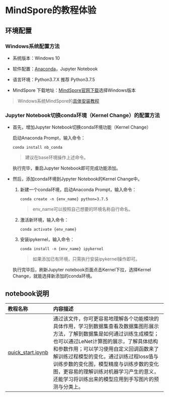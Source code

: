 # MindSpore的教程体验

## 环境配置
### Windows系统配置方法

- 系统版本：Windows 10

- 软件配置：[Anaconda](https://www.anaconda.com/products/individual)，Jupyter Notebook

- 语言环境：Python3.7.X 推荐 Python3.7.5

- MindSpore 下载地址：[MindSpore官网下载](https://www.mindspore.cn/versions)选择Windows版本

> Windows系统MindSpore的[具体安装教程](https://www.mindspore.cn/install/) 

### Jupyter Notebook切换conda环境（Kernel Change）的配置方法

- 首先，增加Jupyter Notebook切换conda环境功能（Kernel Change）

  启动Anaconda Prompt，输入命令：
    ```
    conda install nb_conda
    ```
    > 建议在base环境操作上述命令。

  执行完毕，重启Jupyter Notebook即可完成功能添加。

- 然后，添加conda环境到Jypyter Notebook的Kernel Change中。

  1. 新建一个conda环境，启动Anaconda Prompt，输入命令：
      ```
      conda create -n {env_name} python=3.7.5
      ```
      > env_name可以按照自己想要的环境名称自行命名。
  
  2. 激活新环境，输入命令：
      ```
      conda activate {env_name}
      ```
  3. 安装ipykernel，输入命令：
      ```
      conda install -n {env_name} ipykernel
      ```
      > 如果添加已有环境，只需执行安装ipykernel操作即可。

  执行完毕后，刷新Jupyter notebook页面点击Kernel下拉，选择Kernel Change，就能选择新添加的conda环境。

## notebook说明

| 教程名称                                         |  内容描述
| :-----------                                    |:------   
| [quick_start.ipynb](./quick_start.ipynb)                               |  通过该文件，你可更容易地理解各个功能模块的具体作用，学习到数据集查看及数据集图形展示方法，了解到数据集是如何通过训练生成模型；也可以通过LeNet计算图的展示，了解具体结构和参数作用；可以学习使用自定义回调函数来了解训练过程模型的变化，通过训练过程loss值与训练步数的变化图，模型精度与训练步数的变化图，更容易的理解训练对机器学习产生的意义，还能学习将训练出来的模型应用到手写图片的预测与分类上。